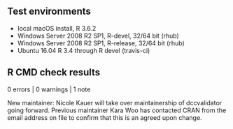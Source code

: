 ## Test environments

* local macOS install, R 3.6.2
* Windows Server 2008 R2 SP1, R-devel, 32/64 bit (rhub)
* Windows Server 2008 R2 SP1, R-release, 32/64 bit (rhub)
* Ubuntu 16.04 R 3.4 through R devel (travis-ci)

## R CMD check results

0 errors | 0 warnings | 1 note

New maintainer: Nicole Kauer will take over maintainership of dccvalidator going
forward. Previous maintainer Kara Woo has contacted CRAN from the email address
on file to confirm that this is an agreed upon change.
